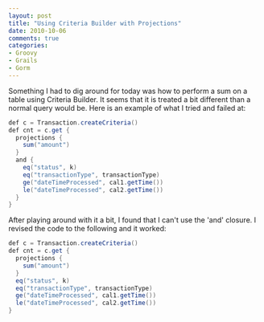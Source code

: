 ```yaml
---
layout: post
title: "Using Criteria Builder with Projections"
date: 2010-10-06
comments: true
categories: 
- Groovy
- Grails
- Gorm
---
```


Something I had to dig around for today was how to perform a sum on a table using Criteria Builder. It seems that it is treated a bit different than a normal query would be. Here is an example of what I tried and failed at:

``` java
def c = Transaction.createCriteria()
def cnt = c.get {
  projections {
    sum("amount")
  }
  and {
    eq("status", k)
    eq("transactionType", transactionType)
    ge("dateTimeProcessed", cal1.getTime())
    le("dateTimeProcessed", cal2.getTime())
  }
}
```

After playing around with it a bit, I found that I can't use the 'and' closure. I revised the code to the following and it worked:

``` java
def c = Transaction.createCriteria()
def cnt = c.get {
  projections {
    sum("amount")
  }
  eq("status", k)
  eq("transactionType", transactionType)
  ge("dateTimeProcessed", cal1.getTime())
  le("dateTimeProcessed", cal2.getTime())
}
```
